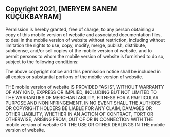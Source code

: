 ## Copyright 2021, [MERYEM SANEM KÜÇÜKBAYRAM]

Permission is hereby granted, free of charge, to any person obtaining a copy of this mobile version of website and associated documentation files, to deal in the mobile version of website  without restriction, including without limitation the rights to use, copy, modify, merge, publish, distribute, sublicense, and/or sell copies of the mobile version of website, and to permit persons to whom the mobile version of website is furnished to do so, subject to the following conditions:

The above copyright notice and this permission notice shall be included in all copies or substantial portions of the mobile version of website.

THE mobile version of website IS PROVIDED "AS IS", WITHOUT WARRANTY OF ANY KIND, EXPRESS OR IMPLIED, INCLUDING BUT NOT LIMITED TO THE WARRANTIES OF MERCHANTABILITY, FITNESS FOR A PARTICULAR PURPOSE AND NONINFRINGEMENT. IN NO EVENT SHALL THE AUTHORS OR COPYRIGHT HOLDERS BE LIABLE FOR ANY CLAIM, DAMAGES OR OTHER LIABILITY, WHETHER IN AN ACTION OF CONTRACT, TORT OR OTHERWISE, ARISING FROM, OUT OF OR IN CONNECTION WITH THE mobile version of website OR THE USE OR OTHER DEALINGS IN THE mobile version of website.
